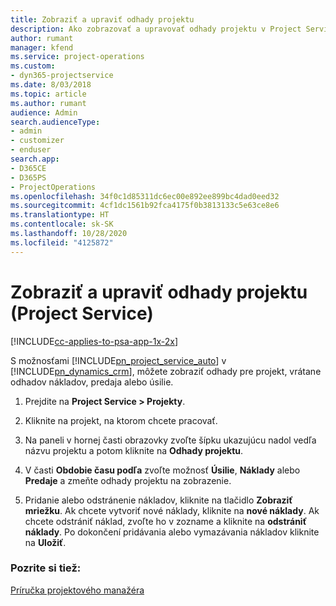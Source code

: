 ```yaml
---
title: Zobraziť a upraviť odhady projektu
description: Ako zobrazovať a upravovať odhady projektu v Project Service
author: rumant
manager: kfend
ms.service: project-operations
ms.custom:
- dyn365-projectservice
ms.date: 8/03/2018
ms.topic: article
ms.author: rumant
audience: Admin
search.audienceType:
- admin
- customizer
- enduser
search.app:
- D365CE
- D365PS
- ProjectOperations
ms.openlocfilehash: 34f0c1d85311dc6ec00e892ee899bc4dad0eed32
ms.sourcegitcommit: 4cf1dc1561b92fca4175f0b3813133c5e63ce8e6
ms.translationtype: HT
ms.contentlocale: sk-SK
ms.lasthandoff: 10/28/2020
ms.locfileid: "4125872"
---
```

# <a name="view-and-edit-project-estimates-project-service"></a>Zobraziť a upraviť odhady projektu (Project Service)

[!INCLUDE[cc-applies-to-psa-app-1x-2x](../includes/cc-applies-to-psa-app-1x-2x.md)]

S možnosťami [!INCLUDE[pn_project_service_auto](../includes/pn-project-service-auto.md)] v [!INCLUDE[pn_dynamics_crm](../includes/pn-dynamics-crm.md)], môžete zobraziť odhady pre projekt, vrátane odhadov nákladov, predaja alebo úsilie.  
  
1.  Prejdite na **Project Service > Projekty**.  
  
2.  Kliknite na projekt, na ktorom chcete pracovať.  
  
3.  Na paneli v hornej časti obrazovky zvoľte šípku ukazujúcu nadol vedľa názvu projektu a potom kliknite na **Odhady projektu**.  
  
4.  V časti **Obdobie času podľa** zvoľte možnosť **Úsilie**, **Náklady** alebo **Predaje** a zmeňte odhady projektu na zobrazenie.  
  
5.  Pridanie alebo odstránenie nákladov, kliknite na tlačidlo **Zobraziť mriežku**. Ak chcete vytvoriť nové náklady, kliknite na **nové náklady**. Ak chcete odstrániť náklad, zvoľte ho v zozname a kliknite na **odstrániť náklady**. Po dokončení pridávania alebo vymazávania nákladov kliknite na **Uložiť**.  
  
### <a name="see-also"></a>Pozrite si tiež:  
 [Príručka projektového manažéra](../psa/project-manager-guide.md)
